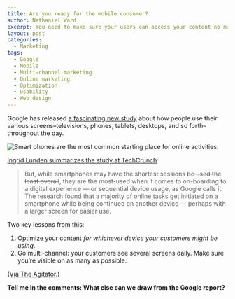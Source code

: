 ```yaml
---
title: Are you ready for the mobile consumer?
author: Nathaniel Ward
excerpt: You need to make sure your users can access your content no matter what device they might be using.
layout: post
categories:
  - Marketing
tags:
  - Google
  - Mobile
  - Multi-channel marketing
  - Online marketing
  - Optimization
  - Usability
  - Web design
---
```

Google has released [a fascinating new study][1] about how people use their various screens–televisions, phones, tablets, desktops, and so forth–throughout the day.

![Smart phones are the most common starting place for online activities.][2]

[<!--more-->Ingrid Lunden summarizes the study at TechCrunch][3]:

> But, while smartphones may have the shortest sessions <del>be used the least overall</del>, they are the most-used when it comes to on-boarding to a digital experience — or sequential device usage, as Google calls it. The research found that a majority of online tasks get initiated on a smartphone while being continued on another device — perhaps with a larger screen for easier use.

Two key lessons from this:

  1. Optimize your content *for whichever device your customers might be using*.
  2. Go multi-channel: your customers see several screens daily. Make sure you’re visible on as many as possible.

([Via The Agitator][4].)

**Tell me in the comments: What else can we draw from the Google report?**

 [1]: http://googlemobileads.blogspot.co.uk/2012/08/navigating-new-multi-screen-world.html
 [2]: http://www.nathanielward.net/wp-content/uploads/2012/09/2012-09-10-smart-phones.png "Smart phones are the most common starting place for online activities."
 [3]: http://techcrunch.com/2012/08/29/if-content-is-king-multiscreen-is-the-queen-says-new-google-study/
 [4]: http://www.theagitator.net/hot-research/multiscreen-is-the-message/